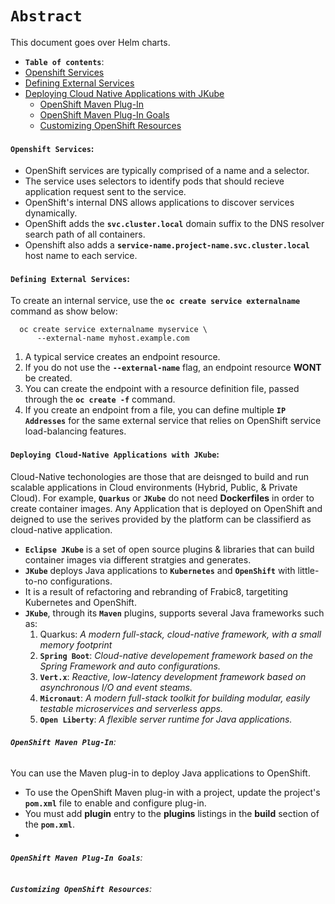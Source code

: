 # **`Abstract`**

This document goes over Helm charts.
-  **`Table of contents`**:
  - [Openshift Services](#openshift-services)
  - [Defining External Services](#defining-external-services)
  - [Deploying Cloud Native Applications with JKube](#deploying-cloud-native-applications-with-JKube)
    - [OpenShift Maven Plug-In](#openshift-maven-plugin)
    - [OpenShift Maven Plug-In Goals](#openshift-maven-plugin-goals)
    - [Customizing OpenShift Resources](#customizing-openshift-resources)
 

#### **`Openshift Services`**:
- OpenShift services are typically comprised of a name and a selector.
- The service uses selectors to identify pods that should recieve application request sent to the service.
- OpenShift's internal DNS allows applications to discover services dynamically.
- OpenShift adds the **`svc.cluster.local`** domain suffix to the DNS resolver search path of all containers.
- Openshift also adds a **`service-name.project-name.svc.cluster.local`** host name to each service.

#### **`Defining External Services`**:
To create an internal service, use the **`oc create service externalname`** command as show below:
```shell
  oc create service externalname myservice \
      --external-name myhost.example.com

  ```
1. A typical service creates an endpoint resource.
2. If you do not use the **`--external-name`** flag, an endpoint resource **WONT** be created.
3. You can create the endpoint with a resource definition file, passed through the **`oc create -f`** command.
4. If you create an endpoint from a file, you can define multiple **`IP Addresses`** for the same external service that relies on OpenShift service load-balancing features.

#### **`Deploying Cloud-Native Applications with JKube`**:

Cloud-Native techonologies are those that are deisnged to build and run scalable applications in Cloud environments (Hybrid, Public, & Private Cloud). For example, **`Quarkus`** or **`JKube`** do not need **Dockerfiles** in order to create container images. Any Application that is deployed on OpenShift and deigned to use the serives provided by the platform can be classifierd as cloud-native application.


- **`Eclipse JKube`** is a set of open source plugins & libraries that can build container images via different stratgies and generates.
- **`JKube`** deploys Java applications to **`Kubernetes`** and **`OpenShift`** with little-to-no configurations.
- It is a result of refactoring and rebranding of Frabic8, targetiting Kubernetes and OpenShift.
- **`JKube`**, through its **`Maven`** plugins, supports several Java frameworks such as:
  1. Quarkus: *A modern full-stack, cloud-native framework, with a small memory footprint*
  2. **`Spring Boot`**: *Cloud-native developement framework based on the Spring Framework and auto configurations.*
  3. **`Vert.x`**: *Reactive, low-latency development framework based on asynchronous I/O and event steams.*
  4. **`Micronaut`**: *A modern full-stack toolkit for building modular, easily testable microservices and serverless apps.*
  5. **`Open Liberty`**: *A flexible server runtime for Java applications.*


###### **`OpenShift Maven Plug-In`**: 

You can use the Maven plug-in to deploy Java applications to OpenShift.
- To use the OpenShift Maven plug-in with a project, update the project's **`pom.xml`** file to enable and configure plug-in.
- You must add **plugin** entry to the **plugins** listings in the **build** section of the **`pom.xml`**.
- 

###### **`OpenShift Maven Plug-In Goals`**:
###### **`Customizing OpenShift Resources`**:






